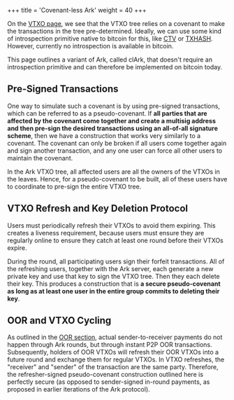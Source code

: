 +++
title = 'Covenant-less Ark'
weight = 40
+++


On the [VTXO page](vtxos), we see that the VTXO tree relies on a covenant to make the transactions in the tree pre-determined. Ideally, we can use some kind of introspection primitive native to bitcoin for this, like [CTV](https://covenants.info/proposals/ctv) or [TXHASH](https://covenants.info/proposals/txhash). However, currently no introspection is available in bitcoin.

This page outlines a variant of Ark, called clArk, that doesn't require an introspection primitive and can therefore be implemented on bitcoin today.


## Pre-Signed Transactions

One way to simulate such a covenant is by using pre-signed transactions, which can be referred to as a pseudo-covenant. If **all parties that are affected by the covenant come together and create a multisig address and then pre-sign the desired transactions using an all-of-all signature scheme**, then we have a construction that works very similarly to a covenant. The covenant can only be broken if all users come together again and sign another transaction, and any one user can force all other users to maintain the covenant.

In the Ark VTXO tree, all affected users are all the owners of the VTXOs in the leaves. Hence, for a pseudo-covenant to be built, all of these users have to coordinate to pre-sign the entire VTXO tree.


## VTXO Refresh and Key Deletion Protocol

Users must periodically refresh their VTXOs to avoid them expiring. This creates a liveness requirement, because users must ensure they are regularly online to ensure they catch at least one round before their VTXOs expire.

During the round, all participating users sign their forfeit transactions. All of the refreshing users, together with the Ark server, each generate a new private key and use that key to sign the VTXO tree. Then they each delete their key. This produces a construction that is **a secure pseudo-covenant as long as at least one user in the entire group commits to deleting their key**.


## OOR and VTXO Cycling

As outlined in the [OOR section](oor), actual sender-to-receiver payments do not happen through Ark rounds, but through instant P2P OOR transactions. Subsequently, holders of OOR VTXOs will refresh their OOR VTXOs into a future round and exchange them for regular VTXOs. In VTXO refreshes, the "receiver" and "sender" of the transaction are the same party. Therefore, the refresher-signed pseudo-covenant construction outlined here is perfectly secure (as opposed to sender-signed in-round payments, as proposed in earlier iterations of the Ark protocol).



